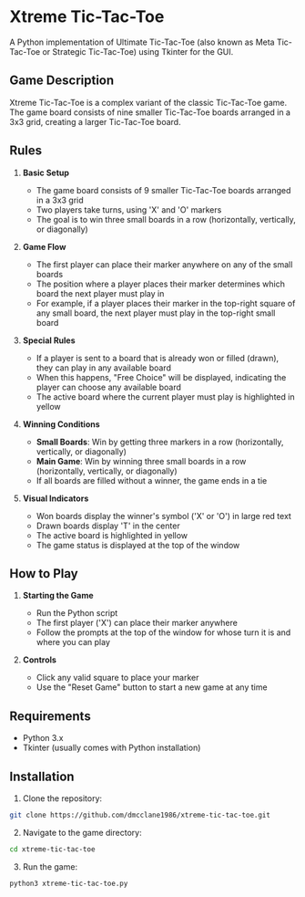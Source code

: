 # Xtreme Tic-Tac-Toe

A Python implementation of Ultimate Tic-Tac-Toe (also known as Meta Tic-Tac-Toe or Strategic Tic-Tac-Toe) using Tkinter for the GUI.

## Game Description

Xtreme Tic-Tac-Toe is a complex variant of the classic Tic-Tac-Toe game. The game board consists of nine smaller Tic-Tac-Toe boards arranged in a 3x3 grid, creating a larger Tic-Tac-Toe board.

## Rules

1. **Basic Setup**
   - The game board consists of 9 smaller Tic-Tac-Toe boards arranged in a 3x3 grid
   - Two players take turns, using 'X' and 'O' markers
   - The goal is to win three small boards in a row (horizontally, vertically, or diagonally)

2. **Game Flow**
   - The first player can place their marker anywhere on any of the small boards
   - The position where a player places their marker determines which board the next player must play in
   - For example, if a player places their marker in the top-right square of any small board, the next player must play in the top-right small board

3. **Special Rules**
   - If a player is sent to a board that is already won or filled (drawn), they can play in any available board
   - When this happens, "Free Choice" will be displayed, indicating the player can choose any available board
   - The active board where the current player must play is highlighted in yellow

4. **Winning Conditions**
   - **Small Boards**: Win by getting three markers in a row (horizontally, vertically, or diagonally)
   - **Main Game**: Win by winning three small boards in a row (horizontally, vertically, or diagonally)
   - If all boards are filled without a winner, the game ends in a tie

5. **Visual Indicators**
   - Won boards display the winner's symbol ('X' or 'O') in large red text
   - Drawn boards display 'T' in the center
   - The active board is highlighted in yellow
   - The game status is displayed at the top of the window

## How to Play

1. **Starting the Game**
   - Run the Python script
   - The first player ('X') can place their marker anywhere
   - Follow the prompts at the top of the window for whose turn it is and where you can play

2. **Controls**
   - Click any valid square to place your marker
   - Use the "Reset Game" button to start a new game at any time

## Requirements

- Python 3.x
- Tkinter (usually comes with Python installation)

## Installation

1. Clone the repository:
```bash
git clone https://github.com/dmcclane1986/xtreme-tic-tac-toe.git
```

2. Navigate to the game directory:
```bash
cd xtreme-tic-tac-toe
```

3. Run the game:
```bash
python3 xtreme-tic-tac-toe.py
```
